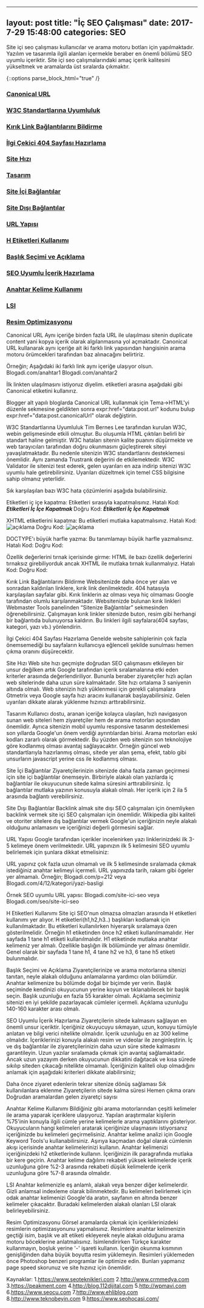 
---
layout: post
title:  "İç SEO Çalışması"
date:   2017-7-29 15:48:00
categories: SEO
---

Site içi seo çalışması kullanıcılar ve arama motoru botları için yapılmaktadır. Yazılım ve tasarımla ilgili alanları içermekle beraber en önemli bölümü SEO uyumlu içeriktir. Site içi seo çalışmalarındaki amaç içerik kalitesini yükseltmek ve aramalarda üst sıralarda çıkmaktır.

{::options parse_block_html="true" /}


### [Canonical URL](#canonical)
### [W3C Standartlarına Uyumluluk](#w3c)
### [Kırık Link Bağlantılarını Bildirme](#kiriklink)
### [İlgi Çekici 404 Sayfası Hazırlama](#404)
### [Site Hızı](#hiz)
### [Tasarım](#tasarim)
### [Site İçi Bağlantılar](#siteici)
### [Site Dışı Bağlantılar](#sitedisi)
### [URL Yapısı](#url)
### [H Etiketleri Kullanımı](#hetiketi)
### [Başlık Seçimi ve Açıklama](#baslikaciklama)
### [SEO Uyumlu İçerik Hazırlama](#icerik)
### [Anahtar Kelime Kullanımı](#anahtar)
### [LSI](#lsi)
### [Resim Optimizasyonu](#resim)




Canonical URL
Aynı içeriğe birden fazla URL ile ulaşılması sitenin duplicate content yani kopya içerik olarak algılanmasına yol açmaktadır. Canonical URL kullanarak aynı içeriğe ait iki farklı link yapısından hangisinin arama motoru örümcekleri tarafından baz alınacağını belirtiriz. 

Örneğin; Aşağıdaki iki farklı link aynı içeriğe ulaşıyor olsun.
Blogadi.com/anahtar1
Blogadi.com/anahtar2

İlk linkten ulaşılmasını istiyoruz diyelim. <head> </head> etiketleri arasına aşağıdaki gibi Canonical etiketini kullanırız. 
<link rel=”canonical” href=”blogadi.com/anahtar1” />

Blogger alt yapılı bloglarda Canonical URL kullanmak için Tema->HTML'yi düzenle sekmesine geldikten sonra expr:href="data:post.url" kodunu bulup expr:href="data:post.canonicalUrl" olarak değiştirin.





















W3C Standartlarına Uyumluluk
Tim Bernes Lee tarafından kurulan W3C, webin gelişmesinde etkili olmuştur. Bu oluşumla HTML çıktıları belirli bir standart haline gelmiştir. W3C hataları sitenin kalite puanını düşürmekte ve web tarayıcıları tarafından doğru okunmasını güçleştirerek siteyi yavaşlatmaktadır. Bu nedenle sitenizin W3C standartlarını desteklemesi önemlidir. Aynı zamanda Trustrank değerini de etkilemektedir. W3C Validator ile sitenizi test ederek, gelen uyarıları en aza indirip sitenizi W3C uyumlu hale getirebilirsiniz. Uyarıları düzeltmek için temel CSS bilgisine sahip olmanız yeterlidir.

Sık karşılaşılan bazı W3C hata çözümlerini aşağıda bulabilirsiniz.

Etiketleri iç içe kapatma: Etiketleri sırasıyla kapatmalısınız. 
Hatalı Kod: <b><i> Etiketleri İç İçe Kapatmak </b></i> 
Doğru Kod: <b><i> Etiketleri İç İçe Kapatmak </i></b>

XHTML etiketlerini kapatma: Bu etiketleri mutlaka kapatmalısınız.
Hatalı Kod: <img src="resim.gif" alt="açıklama"> 
Doğru Kod: <img src="resim.gif" alt="açıklama" />

DOCTYPE'ı büyük harfle yazma: Bu tanımlamayı büyük harfle yazmalısınız.
Hatalı Kod: <!doctype html public "-//w3c//dtd xhtml 1.0 strict//en" "http://www.w3.org/tr/xhtml1/dtd/xhtml1-strict.dtd" > 
Doğru Kod: <!DOCTYPE html PUBLIC "-//W3C//DTD XHTML 1.0 Transitional//EN" "http://www.w3.org/TR/xhtml1/DTD/xhtml1-transitional.dtd">

Özellik değerlerini tırnak içerisinde girme: HTML ile bazı özellik değerlerini tırnaksız girebiliyorduk ancak XHTML ile mutlaka tırnak kullanmalıyız.
Hatalı Kod: <td height=100%> 
Doğru Kod: <td height="100%">

Kırık Link Bağlantılarını Bildirme
Websitenizde daha önce yer alan ve sonradan kaldırılan linklere, kırık link denilmektedir. 404 hatasıyla karşılaşılan sayfalar gibi. Kırık linklerin az olması veya hiç olmaması Google tarafından olumlu karşılanmaktadır. Websitenizde bulunan kırık linkleri Webmaster Tools panelinden “Sitenize Bağlantılar” sekmesinden öğrenebilirsiniz. Çalışmayan kırık linkler sitenizde buton, resim gibi herhangi bir bağlantıda bulunuyorsa kaldırın. Bu linkleri ilgili sayfalara(404 sayfası, kategori, yazı vb.) yönlendirin.

İlgi Çekici 404 Sayfası Hazırlama
Genelde website sahiplerinin çok fazla önemsemediği bu sayfaların kullanıcıya eğlenceli şekilde sunulması hemen çıkma oranını düşürecektir.

Site Hızı
Web site hızı geçmişte doğrudan SEO çalışmasını etkileyen bir unsur değilken artık Google tarafından içerik sıralamalarına etki eden kriterler arasında değerlendiriliyor. Bununla beraber ziyaretçiler hızlı açılan web sitelerinde daha uzun süre kalmaktadır. Site hızı ortalama 3 saniyenin altında olmalı. Web sitenizin hızlı yüklenmesi için gerekli çalışmalara Gtmetrix veya Google sayfa hızı aracını kullanarak başlayabilirsiniz. Gelen uyarıları dikkate alarak yüklenme hızınızı arttırabilirsiniz.

Tasarım
Kullanıcı dostu, aranan içeriğe kolayca ulaşılan, hızlı navigasyon sunan web siteleri hem ziyaretçiler hem de arama motorları açısından önemlidir. Ayrıca sitenizin mobil uyumlu responsive tasarım desteklemesi son yıllarda Google'un önem verdiği ayrıntılardan birisi. Arama motorları eski kodları zararlı olarak görmektedir. Bu yüzden web sitenizin son teknolojiye göre kodlanmış olması avantaj sağlayacaktır. Örneğin güncel web standartlarıyla hazırlanmış olması, sitede yer alan şema, efekt, tablo gibi unsurların javascript yerine css ile kodlanmış olması. 

Site İçi Bağlantılar
Ziyaretçilerinizin sitenizde daha fazla zaman geçirmesi için site içi bağlantılar önemseyin. Birbiriyle alakalı olan yazılarda iç bağlantılar ile okuyucunun sitede kalma süresini arttırabilirsiniz. İç bağlantılar mutlaka yazının konusuyla alakalı olmalı. Her içerik için 2 ila 5 arasında bağlantı verebilirsiniz. 

Site Dışı Bağlantılar
Backlink almak site dışı SEO çalışmaları için önemliyken backlink vermek site içi SEO çalışmaları için önemlidir. Wikipedia gibi kaliteli ve otoriter sitelere dış bağlantılar vermek Google'un içeriğinizin neyle alakalı olduğunu anlamasını ve içeriğinizi değerli görmesini sağlar.







URL Yapısı
Google tarafından içerikler incelenirken yazı linklerinizdeki ilk 3-5 kelimeye önem verilmektedir. URL yapınızın ilk 5 kelimesini SEO uyumlu belirlemek için şunlara dikkat etmelisiniz:

URL yapınız çok fazla uzun olmamalı ve ilk 5 kelimesinde sıralamada çıkmak istediğiniz anahtar kelimeyi içermeli.
URL yapınızda tarih, rakam gibi ögeler yer almamalı. Örneğin; Blogadi.com/p=212 veya Blogadi.com/4/12/kategori/yazi-basligi

Örnek SEO uyumlu URL yapısı:
Blogadi.com/site-ici-seo veya Blogadi.com/seo/site-ici-seo

H Etiketleri Kullanımı
Site içi SEO'nun olmazsa olmazları arasında H etiketleri kullanımı yer alıyor. H etiketleri(h1,h2,h3..) başlıkları kodlamak için kullanılmaktadır. Bu etiketleri kullanılırken hiyerarşik sıralamaya özen gösterilmelidir. Örneğin h1 etiketinden önce h2 etiketi kullanılmamalıdır.
Her sayfada 1 tane h1 etiketi kullanılmalıdır. H1 etiketinde mutlaka anahtar kelimeniz yer almalı. Özellikle başlığın ilk bölümünde yer alması önemlidir. Genel olarak bir sayfada 1 tane h1, 4 tane h2 ve h3, 6 tane h5 etiketi bulunmalıdır.

Başlık Seçimi ve Açıklama
Ziyaretçilerinize ve arama motorlarına sitenizi tanıtan, neyle alakalı olduğunu anlamalarına yardımcı olan bölümdür. Anahtar kelimenize bu bölümde doğal bir biçimde yer verin. Başlık seçiminde kendinizi okuyucunun yerine koyun ve tıklanabilecek bir başlık seçin. Başlık uzunluğu en fazla 55 karakter olmalı. Açıklama seçiminiz sitenizi en iyi şekilde pazarlayacak cümleler içermeli. Açıklama uzunluğu 140-160 karakter arası olmalı. 











SEO Uyumlu İçerik Hazırlama
Ziyaretçilerin sitede kalmasını sağlayan en önemli unsur içeriktir. İçeriğiniz okuyucuyu sıkmayan, uzun, konuyu tümüyle anlatan ve bilgi verici nitelikte olmalıdır. İçerik uzunluğu en az 300 kelime olmalıdır. İçeriklerinizi konuyla alakalı resim ve videolar ile zenginleştirin. İç ve dış bağlantılar ile ziyaretçilerinizin daha uzun süre sitede kalmasını garantileyin. Uzun yazılar sıralamada çıkmak için avantaj sağlamaktadır. Ancak uzun yazayım derken okuyucunun dikkatini dağıtacak ve kısa sürede sıkılıp siteden çıkacağı nitelikte olmamalı. İçeriğinizin kaliteli olup olmadığını anlamak için aşağıdaki kriterleri dikkate alabilirsiniz;

Daha önce ziyaret edenlerin tekrar sitenize dönüş sağlaması
Sık kullanılanlara eklenme
Ziyaretçilerin sitede kalma süresi
Hemen çıkma oranı
Doğrudan aramalardan gelen ziyaretçi sayısı

Anahtar Kelime Kullanımı
Bildiğiniz gibi arama motorlarından çeşitli kelimeler ile arama yaparak içeriklere ulaşıyoruz.  Yapılan araştırmalar kişilerin %75'inin konuyla ilgili cümle yerine kelimelerle arama yaptıklarını gösteriyor. Okuyucuların hangi kelimeleri aratarak içeriğinize ulaşmasını istiyorsanız içeriğinizde bu kelimeleri geçirmelisiniz. Anahtar kelime analizi için Google Keyword Tools'u kullanabilirsiniz. Aşırıya kaçmadan doğal olarak cümlenin akışı içerisinde anahtar kelimelerinizi kullanın. Anahtar kelimenizi içeriğinizdeki h2 etiketlerinde kullanın. İçeriğinizin ilk paragrafında mutlaka bir kere geçirin. Anahtar kelime dağılımı rekabeti yüksek kelimelerde içerik uzunluğuna göre %2-3 arasında rekabeti düşük kelimelerde içerik uzunluğuna göre %7-8 arasında olmalıdır.

LSI
Anahtar kelimenizle eş anlamlı, alakalı veya benzer diğer kelimelerdir. Gizli anlamsal indexleme olarak bilinmektedir. Bu kelimeleri belirlemek için odak anahtar kelimenizi Google'da aratın,  sayfanın en altında benzer kelimeler çıkacaktır. Buradaki kelimelerden alakalı olanları LSI olarak belirleyebilirsiniz. 

Resim Optimizasyonu
Görsel aramalarda çıkmak için içeriklerinizdeki resimlerin optimizasyonunu yapmalısınız. Resimlere anahtar kelimenizin geçtiği isim, başlık ve alt etiketi ekleyerek neyle alakalı olduğunu arama motoru böceklerine anlatmalısınız. İsimlendirirken Türkçe karakter kullanmayın, boşluk yerine '-' işareti kullanın. İçeriğin okunma kısmının genişliğinden daha büyük boyutta resim yüklemeyin. Resimleri yüklemeden önce Photoshop benzeri programlar ile optimize edin. Bunları yapmanız page speed skorunuz ve site hızınız için önemlidir. 

Kaynaklar:
1.https://www.seoteknikleri.com
2.http://www.crmmedya.com
3.https://peakment.com
4.http://blog.112dijital.com
5.http://wpmavi.com
6.https://www.seocu.com
7.http://www.ehliblog.com
8.http://www.teknobeyin.com
9.https://www.seohocasi.com/



